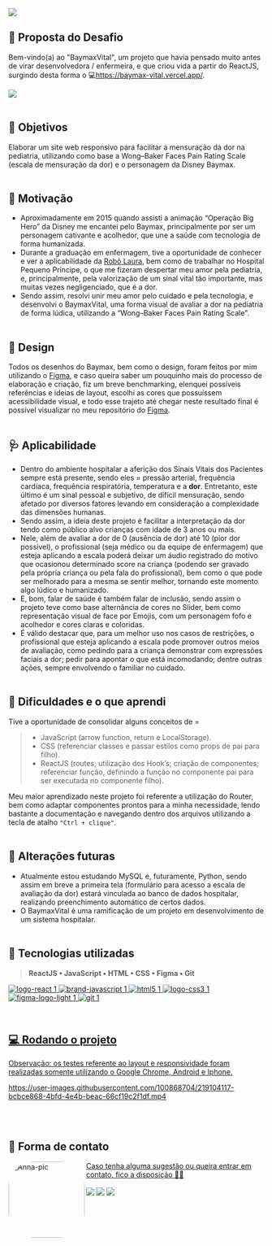 <a href="https://baymax-vital.vercel.app/"> <img src="https://user-images.githubusercontent.com/100868704/218365682-7be7ee66-ef5a-4a1d-8227-0cde45097a0f.svg"> </a>

## 🚀 Proposta do Desafio
Bem-vindo(a) ao "BaymaxVital", um projeto que havia pensado muito antes de virar desenvolvedora / enfermeira, e que criou vida a partir do ReactJS, surgindo desta forma o 💻<https://baymax-vital.vercel.app/>.

<a href="https://baymax-vital.vercel.app/"> <img src="https://user-images.githubusercontent.com/100868704/218366018-c7e21be7-43fb-433a-a98c-7499e5811fc1.jpg"> </a>
<br><br>


## 🎯 Objetivos
Elaborar um site web responsivo para facilitar a mensuração da dor na pediatria, utilizando como base a Wong–Baker Faces Pain Rating Scale (escala de mensuração da dor) e o personagem da Disney Baymax.
<br><br>


## 🏩 Motivação
- Aproximadamente em 2015 quando assisti a animação “Operação Big Hero” da Disney me encantei pelo Baymax, principalmente por ser um personagem cativante e acolhedor, que une a saúde com tecnologia de forma humanizada.
- Durante a graduação em enfermagem, tive a oportunidade de conhecer e ver a aplicabilidade da [Robô Laura](https://laura-br.com/), bem como de trabalhar no Hospital Pequeno Príncipe, o que me fizeram despertar meu amor pela pediatria, e, principalmente, pela valorização de um sinal vital tão importante, mas muitas vezes negligenciado, que é a dor.
- Sendo assim, resolvi unir meu amor pelo cuidado e pela tecnologia, e desenvolvi o BaymaxVital, uma forma visual de avaliar a dor na pediatria de forma lúdica, utilizando a “Wong–Baker Faces Pain Rating Scale".
<br><br>


## 🎨 Design
Todos os desenhos do Baymax, bem como o design, foram feitos por mim utilizando o [Figma](https://www.figma.com/file/DjW82a3ghtOBIzUzU3yZGY/BaymaxVital?node-id=110%3A295&t=sPAu1QuffWwPMGZh-1), e caso queira saber um pouquinho mais do processo de elaboração e criação, fiz um breve benchmarking, elenquei possíveis referências e ideias de layout, escolhi as cores que possuíssem acessibilidade visual, e todo esse trajeto até chegar neste resultado final é possível visualizar no meu repositório do [Figma](https://www.figma.com/file/DjW82a3ghtOBIzUzU3yZGY/BaymaxVital?node-id=110%3A295&t=sPAu1QuffWwPMGZh-1).
<br><br>


## 🩺 Aplicabilidade
- Dentro do ambiente hospitalar a aferição dos Sinais Vitais dos Pacientes sempre está presente, sendo eles = pressão arterial, frequência cardíaca, frequência respiratória, temperatura e a **dor**. Entretanto, este último é um sinal pessoal e subjetivo, de difícil mensuração, sendo afetado por diversos fatores levando em consideração a complexidade das dimensões humanas.
- Sendo assim, a ideia deste projeto é facilitar a interpretação da dor tendo como público alvo crianças com idade de 3 anos ou mais.
- Nele, além de avaliar a dor de 0 (ausência de dor) até 10 (pior dor possível), o profissional (seja médico ou da equipe de enfermagem) que esteja aplicando a escala poderá deixar um áudio registrado do motivo que ocasionou determinado score na criança (podendo ser gravado pela própria criança ou pela fala do profissional), bem como o que pode ser melhorado para a mesma se sentir melhor, tornando este momento algo lúdico e humanizado.
- E, bom, falar de saúde é também falar de inclusão, sendo assim o projeto teve como base alternância de cores no Slider, bem como representação visual de face por Emojis, com um personagem fofo e acolhedor e cores claras e coloridas.
- É válido destacar que, para um melhor uso nos casos de restrições, o profissional que esteja aplicando a escala pode promover outros meios de avaliação, como pedindo para a criança demonstrar com expressões faciais a dor; pedir para apontar o que está incomodando; dentre outras ações, sempre envolvendo o familiar no cuidado.
<br><br>


## 🧠 Dificuldades e o que aprendi
Tive a oportunidade de consolidar alguns conceitos de =
> - JavaScript (arrow function, return e LocalStorage).
> - CSS (referenciar classes e passar estilos como props de pai para filho).
> - ReactJS (routes; utilização dos Hook’s; criação de componentes; referenciar função, definindo a função no componente pai para ser executada no componente filho).

Meu maior aprendizado neste projeto foi referente a utilização do Router, bem como adaptar componentes prontos para a minha necessidade, lendo bastante a documentação e navegando dentro dos arquivos utilizando a tecla de atalho ```"Ctrl + clique"```.
<br><br>


## 🔮 Alterações futuras
- Atualmente estou estudando MySQL e, futuramente, Python, sendo assim em breve a primeira tela (formulário para acesso a escala de avaliação da dor) estará vinculada ao banco de dados hospitalar, realizando preenchimento automático de certos dados.
- O BaymaxVital é uma ramificação de um projeto em desenvolvimento de um sistema hospitalar.
<br><br>


## 🔧 Tecnologias utilizadas
  > **ReactJS • JavaScript • HTML • CSS • Figma • Git**
<div>
  <a href="https://github.com/annaluizacamargo">

  ![logo-react 1](https://user-images.githubusercontent.com/100868704/218358133-7e5bcdf6-c57f-4c8b-9c32-ce1417ea5b93.svg)
  ![brand-javascript 1](https://user-images.githubusercontent.com/100868704/218358267-b46e966a-3fc6-439b-ac1e-caf61b086388.svg)
  ![html5 1](https://user-images.githubusercontent.com/100868704/218358278-b5ecd208-b091-4442-989d-72bc7d0ef528.svg)
  ![logo-css3 1](https://user-images.githubusercontent.com/100868704/218358284-7b9e67aa-0a83-4bc6-957a-019a23ff822b.svg)
  ![figma-logo-light 1](https://user-images.githubusercontent.com/100868704/218358295-526264d2-f303-445b-8e7f-814944c13f9a.svg)
  ![git 1](https://user-images.githubusercontent.com/100868704/218358301-256ca99d-94f8-4c54-bcf2-233062c0685e.svg)
</div>
<br>


## 💻 Rodando o projeto
Observação: os testes referente ao layout e responsividade foram realizadas somente utilizando o Google Chrome, Android e Iphone.<br>

https://user-images.githubusercontent.com/100868704/219104117-bcbce868-4bfd-4e4b-beac-66cf19c2f1df.mp4


<br><br>

## 🌺 Forma de contato
<div style="display: inline_block">
  <a href="https://www.linkedin.com/in/anna-luiza-camargo-fistarol/">
  <img align="left" alt="Anna-pic" height="150em" style="border-radius:50px;" src="https://user-images.githubusercontent.com/100868704/218355863-c68ac6a5-f05f-47cc-adf9-034ee57e0537.png">
  Caso tenha alguma sugestão ou queira entrar em contato, fico a disposição 🥰💖
</div>
<br>

<div>
  <a href="https://www.linkedin.com/in/anna-luiza-camargo-fistarol/" target="_blank"><img src="https://img.shields.io/badge/-LinkedIn-%230077B5?style=for-the-badge&logo=linkedin&logoColor=white" target="_blank"></a> 
  <a href = "mailto:luizafistarol@gmail.com"><img src="https://img.shields.io/badge/Gmail-D14836?style=for-the-badge&logo=gmail&logoColor=white" target="_blank"></a>
  <a href="https://www.instagram.com/annaluiza.711/"><img src="https://img.shields.io/badge/Instagram-E4405F?style=for-the-badge&logo=instagram&logoColor=white" target="_blank"></a> 
</div>
<br><br><br>
